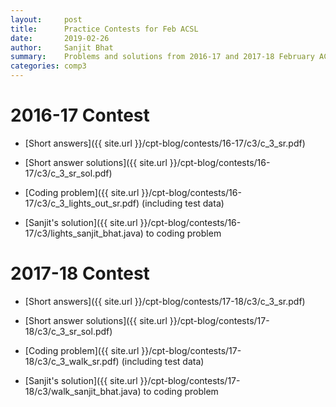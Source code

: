 ```yaml
---
layout:     post
title:      Practice Contests for Feb ACSL
date:       2019-02-26
author:     Sanjit Bhat
summary:    Problems and solutions from 2016-17 and 2017-18 February ACSL
categories: comp3
---
```


# 2016-17 Contest

* [Short answers]({{ site.url }}/cpt-blog/contests/16-17/c3/c_3_sr.pdf)

* [Short answer solutions]({{ site.url }}/cpt-blog/contests/16-17/c3/c_3_sr_sol.pdf)

* [Coding problem]({{ site.url }}/cpt-blog/contests/16-17/c3/c_3_lights_out_sr.pdf) (including test data)

* [Sanjit's solution]({{ site.url }}/cpt-blog/contests/16-17/c3/lights_sanjit_bhat.java) to coding problem

# 2017-18 Contest

* [Short answers]({{ site.url }}/cpt-blog/contests/17-18/c3/c_3_sr.pdf)

* [Short answer solutions]({{ site.url }}/cpt-blog/contests/17-18/c3/c_3_sr_sol.pdf)

* [Coding problem]({{ site.url }}/cpt-blog/contests/17-18/c3/c_3_walk_sr.pdf) (including test data)

* [Sanjit's solution]({{ site.url }}/cpt-blog/contests/17-18/c3/walk_sanjit_bhat.java) to coding problem